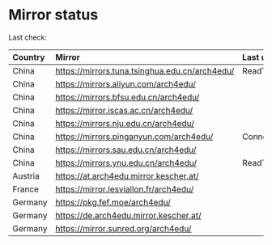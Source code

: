 <script src="./time.js"></script>
# Mirror status
Last check: <script type="text/javascript">localize(1677482339.0344799);</script>

|Country|Mirror|Last update|
|:------|:-----|:----------|
|China|https://mirrors.tuna.tsinghua.edu.cn/arch4edu/|ReadTimeout|
|China|https://mirrors.aliyun.com/arch4edu/|<script type="text/javascript">localize(1677393324);</script>|
|China|https://mirrors.bfsu.edu.cn/arch4edu/|<script type="text/javascript">localize(1677436274);</script>|
|China|https://mirror.iscas.ac.cn/arch4edu/|<script type="text/javascript">localize(1677436274);</script>|
|China|https://mirrors.nju.edu.cn/arch4edu/|<script type="text/javascript">localize(1677393324);</script>|
|China|https://mirrors.pinganyun.com/arch4edu/|ConnectionError|
|China|https://mirrors.sau.edu.cn/arch4edu/|<script type="text/javascript">localize(1673850842);</script>|
|China|https://mirrors.ynu.edu.cn/arch4edu/|ReadTimeout|
|Austria|https://at.arch4edu.mirror.kescher.at/|<script type="text/javascript">localize(1677436274);</script>|
|France|https://mirror.lesviallon.fr/arch4edu/|<script type="text/javascript">localize(1677436274);</script>|
|Germany|https://pkg.fef.moe/arch4edu/|<script type="text/javascript">localize(1677436274);</script>|
|Germany|https://de.arch4edu.mirror.kescher.at/|<script type="text/javascript">localize(1677436274);</script>|
|Germany|https://mirror.sunred.org/arch4edu/|<script type="text/javascript">localize(1677436274);</script>|

<script src="./tablefilter/tablefilter.js"></script>
<script src="./table.js"></script>